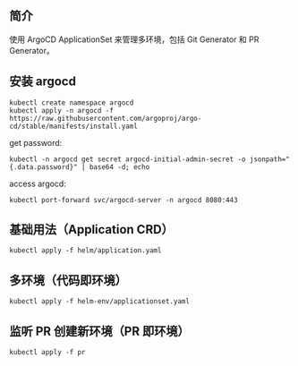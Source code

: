 ## 简介

使用 ArgoCD ApplicationSet 来管理多环境，包括 Git Generator 和 PR Generator。

## 安装 argocd

```
kubectl create namespace argocd
kubectl apply -n argocd -f https://raw.githubusercontent.com/argoproj/argo-cd/stable/manifests/install.yaml
```

get password:

```
kubectl -n argocd get secret argocd-initial-admin-secret -o jsonpath="{.data.password}" | base64 -d; echo
```

access argocd:

```
kubectl port-forward svc/argocd-server -n argocd 8080:443
```

## 基础用法（Application CRD）

```
kubectl apply -f helm/application.yaml
```

## 多环境（代码即环境）

```
kubectl apply -f helm-env/applicationset.yaml
```

## 监听 PR 创建新环境（PR 即环境）

```
kubectl apply -f pr
```
